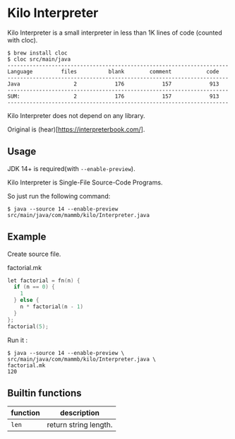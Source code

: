 # Kilo Interpreter

Kilo Interpreter is a small interpreter in less than 1K lines of code (counted with cloc).

```
$ brew install cloc
$ cloc src/main/java
----------------------------------------------------------------------
Language         files          blank        comment           code
----------------------------------------------------------------------
Java                 2            176            157            913
----------------------------------------------------------------------
SUM:                 2            176            157            913
----------------------------------------------------------------------
```

Kilo Interpreter does not depend on any library.

Original is (hear)[https://interpreterbook.com/].


## Usage

JDK 14+ is required(with `--enable-preview`).

Kilo Interpreter is Single-File Source-Code Programs.

So just run the following command:

```
$ java --source 14 --enable-preview src/main/java/com/mammb/kilo/Interpreter.java
```


## Example

Create source file.
 
factorial.mk
```c
let factorial = fn(n) {
  if (n == 0) {
    1
  } else {
    n * factorial(n - 1)
  }
};
factorial(5);
```

Run it :
```
$ java --source 14 --enable-preview \
src/main/java/com/mammb/kilo/Interpreter.java \
factorial.mk
120
```


## Builtin functions

| function | description |
|----|----|
|`len`| return string length.|

